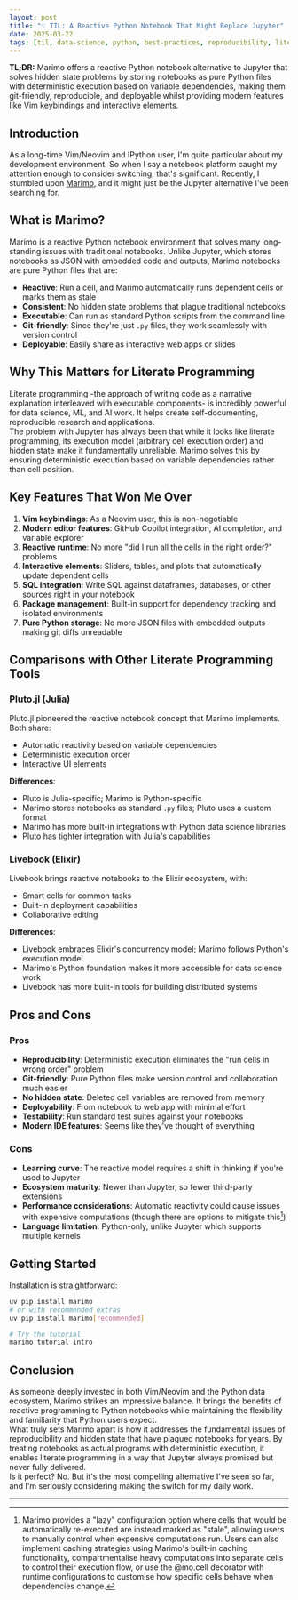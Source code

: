 ```yaml
---
layout: post
title: "💡 TIL: A Reactive Python Notebook That Might Replace Jupyter"
date: 2025-03-22
tags: [til, data-science, python, best-practices, reproducibility, literate-programming, jupyter-alternative, reactivity]
---
```


**TL;DR:** Marimo offers a reactive Python notebook alternative to Jupyter that
solves hidden state problems by storing notebooks as pure Python files with
deterministic execution based on variable dependencies, making them
git-friendly, reproducible, and deployable whilst providing modern features like
Vim keybindings and interactive elements.
<!--more-->

## Introduction

As a long-time Vim/Neovim and IPython user, I'm quite particular about my
development environment. So when I say a notebook platform caught my attention
enough to consider switching, that's significant. Recently, I stumbled upon
[Marimo](https://marimo.io/), and it might just be the Jupyter alternative I've
been searching for.

## What is Marimo?

Marimo is a reactive Python notebook environment that solves many long-standing
issues with traditional notebooks. Unlike Jupyter, which stores notebooks as
JSON with embedded code and outputs, Marimo notebooks are pure Python files that
are:

- **Reactive**: Run a cell, and Marimo automatically runs dependent cells or
  marks them as stale
- **Consistent**: No hidden state problems that plague traditional notebooks
- **Executable**: Can run as standard Python scripts from the command line
- **Git-friendly**: Since they're just `.py` files, they work seamlessly with
  version control
- **Deployable**: Easily share as interactive web apps or slides

## Why This Matters for Literate Programming

Literate programming -the approach of writing code as a narrative explanation
interleaved with executable components- is incredibly powerful for data science,
ML, and AI work. It helps create self-documenting, reproducible research and
applications.\
The problem with Jupyter has always been that while it looks like literate
programming, its execution model (arbitrary cell execution order) and hidden
state make it fundamentally unreliable. Marimo solves this by ensuring
deterministic execution based on variable dependencies rather than cell
position.

## Key Features That Won Me Over

1. **Vim keybindings**: As a Neovim user, this is non-negotiable
2. **Modern editor features**: GitHub Copilot integration, AI completion, and
   variable explorer
3. **Reactive runtime**: No more "did I run all the cells in the right order?"
   problems
4. **Interactive elements**: Sliders, tables, and plots that automatically
   update dependent cells
5. **SQL integration**: Write SQL against dataframes, databases, or other
   sources right in your notebook
6. **Package management**: Built-in support for dependency tracking and isolated
   environments
7. **Pure Python storage**: No more JSON files with embedded outputs making git
   diffs unreadable

## Comparisons with Other Literate Programming Tools

### Pluto.jl (Julia)

Pluto.jl pioneered the reactive notebook concept that Marimo implements. Both
share:

- Automatic reactivity based on variable dependencies
- Deterministic execution order
- Interactive UI elements

**Differences**:

- Pluto is Julia-specific; Marimo is Python-specific
- Marimo stores notebooks as standard `.py` files; Pluto uses a custom format
- Marimo has more built-in integrations with Python data science libraries
- Pluto has tighter integration with Julia's capabilities

### Livebook (Elixir)

Livebook brings reactive notebooks to the Elixir ecosystem, with:

- Smart cells for common tasks
- Built-in deployment capabilities
- Collaborative editing

**Differences**:

- Livebook embraces Elixir's concurrency model; Marimo follows Python's
  execution model
- Marimo's Python foundation makes it more accessible for data science work
- Livebook has more built-in tools for building distributed systems

## Pros and Cons

### Pros

- **Reproducibility**: Deterministic execution eliminates the "run cells in
  wrong order" problem
- **Git-friendly**: Pure Python files make version control and collaboration
  much easier
- **No hidden state**: Deleted cell variables are removed from memory
- **Deployability**: From notebook to web app with minimal effort
- **Testability**: Run standard test suites against your notebooks
- **Modern IDE features**: Seems like they've thought of everything

### Cons

- **Learning curve**: The reactive model requires a shift in thinking if you're
  used to Jupyter
- **Ecosystem maturity**: Newer than Jupyter, so fewer third-party extensions
- **Performance considerations**: Automatic reactivity could cause issues with
  expensive computations (though there are options to mitigate this[^1])
- **Language limitation**: Python-only, unlike Jupyter which supports multiple
  kernels

## Getting Started

Installation is straightforward:

```bash
uv pip install marimo
# or with recommended extras
uv pip install marimo[recommended]

# Try the tutorial
marimo tutorial intro
```

## Conclusion

As someone deeply invested in both Vim/Neovim and the Python data ecosystem,
Marimo strikes an impressive balance. It brings the benefits of reactive
programming to Python notebooks while maintaining the flexibility and
familiarity that Python users expect.\
What truly sets Marimo apart is how it addresses the fundamental issues of
reproducibility and hidden state that have plagued notebooks for years. By
treating notebooks as actual programs with deterministic execution, it enables
literate programming in a way that Jupyter always promised but never fully
delivered.\
Is it perfect? No. But it's the most compelling alternative I've seen so far,
and I'm seriously considering making the switch for my daily work.

---

[^1]: Marimo provides a "lazy" configuration option where cells that would be
    automatically re-executed are instead marked as "stale", allowing users to
    manually control when expensive computations run. Users can also implement
    caching strategies using Marimo's built-in caching functionality,
    compartmentalise heavy computations into separate cells to control their
    execution flow, or use the @mo.cell decorator with runtime configurations to
    customise how specific cells behave when dependencies change.

